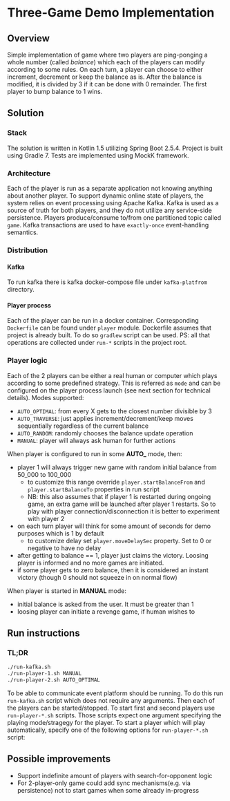 # Three-Game Demo Implementation

## Overview

Simple implementation of game where two players are 
ping-ponging a whole number (called *balance*) which each of the players can modify according to some rules.
On each turn, a player can choose to either increment, decrement or keep the balance as is. 
After the balance is modified, it is divided by 3 if it can be done with 0 remainder.
The first player to bump balance to 1 wins.

## Solution
### Stack
The solution is written in Kotlin 1.5 utilizing Spring Boot 2.5.4.
Project is built using Gradle 7. Tests are implemented using MockK framework.

### Architecture
Each of the player is run as a separate application not knowing anything about another player.
To support dynamic online state of players,
the system relies on event processing using Apache Kafka.
Kafka is used as a source of truth for both players, and they do not utilize any service-side persistence.
Players produce/consume to/from one partitioned topic called `game`.
Kafka transactions are used to have `exactly-once` event-handling semantics.

### Distribution

#### Kafka
To run kafka there is kafka docker-compose file under `kafka-platfrom` directory.

#### Player process
Each of the player can be run in a docker container.
Corresponding `Dockerfile` can be found under `player` module.
Dockerfile assumes that project is already built. 
To do so `gradlew` script can be used.
PS: all that operations are collected under `run-*` scripts in the project root.

### Player logic
Each of the 2 players can be either a real human or computer which plays according to some predefined strategy.
This is referred as `mode` and can be configured on the player process launch (see next section for technical details). 
Modes supported:
* `AUTO_OPTIMAL`: from every X gets to the closest number divisible by 3
* `AUTO_TRAVERSE`: just applies increment/decrement/keep moves sequentially regardless of the current balance
* `AUTO_RANDOM`: randomly chooses the balance update operation
* `MANUAL`: player will always ask human for further actions

When player is configured to run in some **AUTO_** mode, then:
* player 1 will always trigger new game with random initial balance from 50_000 to 100_000
  * to customize this range override `player.startBalanceFrom` and `player.startBalanceTo` properties in run script
  * NB: this also assumes that if player 1 is restarted during ongoing game, an extra game will be launched after player 1 restarts. So to play with player connection/disconnection it is better to experiment with player 2
* on each turn player will think for some amount of seconds for demo purposes which is 1 by default
  * to customize delay set `player.moveDelaySec` property. Set to 0 or negative to have no delay
* after getting to balance == 1, player just claims the victory. Loosing player is informed and no more games are initiated.
* if some player gets to zero balance, then it is considered an instant victory (though 0 should not squeeze in on normal flow)

When player is started in **MANUAL** mode:
* initial balance is asked from the user. It must be greater than 1
* loosing player can initiate a revenge game, if human wishes to

## Run instructions

### TL;DR
```bash
./run-kafka.sh
./run-player-1.sh MANUAL
./run-player-2.sh AUTO_OPTIMAL
```

To be able to communicate event platform should be running.
To do this run `run-kafka.sh` script which does not require any arguments.
Then each of the players can be started/stopped.
To start first and second players use `run-player-*.sh` scripts. Those scripts expect one argument specifying the playing mode/stragegy for the player.
To start a player which will play automatically, specify one of the following options for `run-player-*.sh` script:

## Possible improvements
* Support indefinite amount of players with search-for-opponent logic
* For 2-player-only game could add sync mechanisms(e.g. via persistence) not to start games when some already in-progress 
